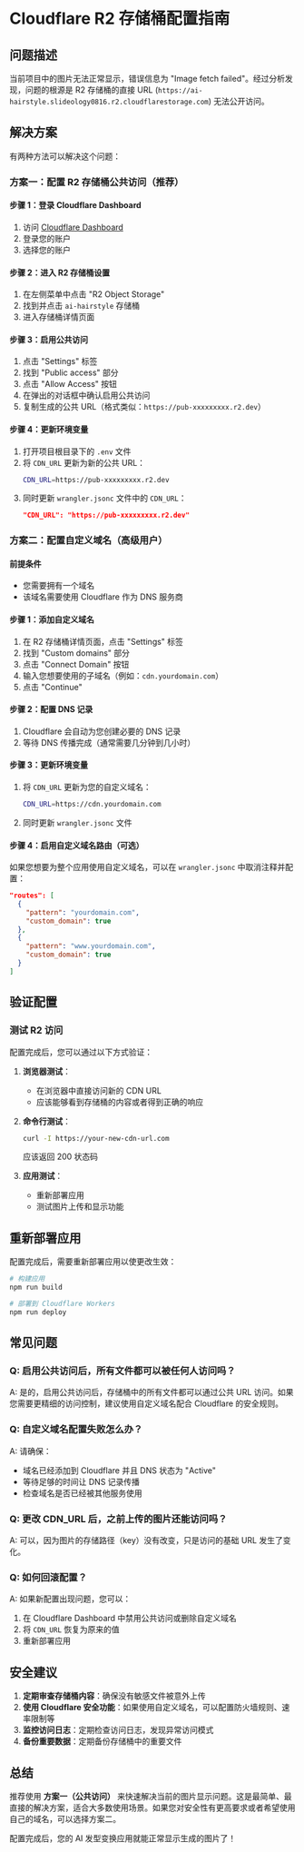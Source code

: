 # Cloudflare R2 存储桶配置指南

## 问题描述

当前项目中的图片无法正常显示，错误信息为 "Image fetch failed"。经过分析发现，问题的根源是 R2 存储桶的直接 URL (`https://ai-hairstyle.slideology0816.r2.cloudflarestorage.com`) 无法公开访问。

## 解决方案

有两种方法可以解决这个问题：

### 方案一：配置 R2 存储桶公共访问（推荐）

#### 步骤 1：登录 Cloudflare Dashboard
1. 访问 [Cloudflare Dashboard](https://dash.cloudflare.com/)
2. 登录您的账户
3. 选择您的账户

#### 步骤 2：进入 R2 存储桶设置
1. 在左侧菜单中点击 "R2 Object Storage"
2. 找到并点击 `ai-hairstyle` 存储桶
3. 进入存储桶详情页面

#### 步骤 3：启用公共访问
1. 点击 "Settings" 标签
2. 找到 "Public access" 部分
3. 点击 "Allow Access" 按钮
4. 在弹出的对话框中确认启用公共访问
5. 复制生成的公共 URL（格式类似：`https://pub-xxxxxxxxx.r2.dev`）

#### 步骤 4：更新环境变量
1. 打开项目根目录下的 `.env` 文件
2. 将 `CDN_URL` 更新为新的公共 URL：
   ```bash
   CDN_URL=https://pub-xxxxxxxxx.r2.dev
   ```
3. 同时更新 `wrangler.jsonc` 文件中的 `CDN_URL`：
   ```json
   "CDN_URL": "https://pub-xxxxxxxxx.r2.dev"
   ```

### 方案二：配置自定义域名（高级用户）

#### 前提条件
- 您需要拥有一个域名
- 该域名需要使用 Cloudflare 作为 DNS 服务商

#### 步骤 1：添加自定义域名
1. 在 R2 存储桶详情页面，点击 "Settings" 标签
2. 找到 "Custom domains" 部分
3. 点击 "Connect Domain" 按钮
4. 输入您想要使用的子域名（例如：`cdn.yourdomain.com`）
5. 点击 "Continue"

#### 步骤 2：配置 DNS 记录
1. Cloudflare 会自动为您创建必要的 DNS 记录
2. 等待 DNS 传播完成（通常需要几分钟到几小时）

#### 步骤 3：更新环境变量
1. 将 `CDN_URL` 更新为您的自定义域名：
   ```bash
   CDN_URL=https://cdn.yourdomain.com
   ```
2. 同时更新 `wrangler.jsonc` 文件

#### 步骤 4：启用自定义域名路由（可选）
如果您想要为整个应用使用自定义域名，可以在 `wrangler.jsonc` 中取消注释并配置：
```json
"routes": [
  {
    "pattern": "yourdomain.com",
    "custom_domain": true
  },
  {
    "pattern": "www.yourdomain.com",
    "custom_domain": true
  }
]
```

## 验证配置

### 测试 R2 访问
配置完成后，您可以通过以下方式验证：

1. **浏览器测试**：
   - 在浏览器中直接访问新的 CDN URL
   - 应该能够看到存储桶的内容或者得到正确的响应

2. **命令行测试**：
   ```bash
   curl -I https://your-new-cdn-url.com
   ```
   应该返回 200 状态码

3. **应用测试**：
   - 重新部署应用
   - 测试图片上传和显示功能

## 重新部署应用

配置完成后，需要重新部署应用以使更改生效：

```bash
# 构建应用
npm run build

# 部署到 Cloudflare Workers
npm run deploy
```

## 常见问题

### Q: 启用公共访问后，所有文件都可以被任何人访问吗？
A: 是的，启用公共访问后，存储桶中的所有文件都可以通过公共 URL 访问。如果您需要更精细的访问控制，建议使用自定义域名配合 Cloudflare 的安全规则。

### Q: 自定义域名配置失败怎么办？
A: 请确保：
- 域名已经添加到 Cloudflare 并且 DNS 状态为 "Active"
- 等待足够的时间让 DNS 记录传播
- 检查域名是否已经被其他服务使用

### Q: 更改 CDN_URL 后，之前上传的图片还能访问吗？
A: 可以，因为图片的存储路径（key）没有改变，只是访问的基础 URL 发生了变化。

### Q: 如何回滚配置？
A: 如果新配置出现问题，您可以：
1. 在 Cloudflare Dashboard 中禁用公共访问或删除自定义域名
2. 将 `CDN_URL` 恢复为原来的值
3. 重新部署应用

## 安全建议

1. **定期审查存储桶内容**：确保没有敏感文件被意外上传
2. **使用 Cloudflare 安全功能**：如果使用自定义域名，可以配置防火墙规则、速率限制等
3. **监控访问日志**：定期检查访问日志，发现异常访问模式
4. **备份重要数据**：定期备份存储桶中的重要文件

## 总结

推荐使用 **方案一（公共访问）** 来快速解决当前的图片显示问题。这是最简单、最直接的解决方案，适合大多数使用场景。如果您对安全性有更高要求或者希望使用自己的域名，可以选择方案二。

配置完成后，您的 AI 发型变换应用就能正常显示生成的图片了！